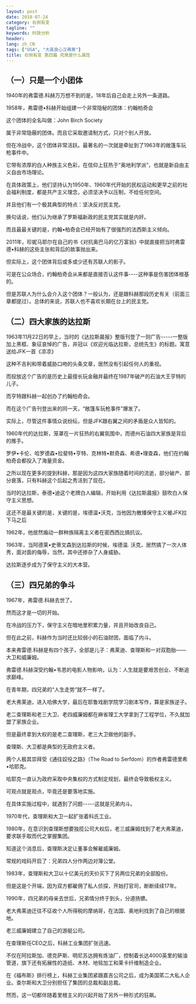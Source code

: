 ```yaml
---
layout: post
date: 2018-07-24
category: 右侧有变
tagline: ""
keywords: 时政分析
header:
lang: zh_CN 
tags: ["USA", "大英良心汉弗莱"]
title: 右侧有变 第四篇 究竟是什么属性
---
```


## （一）只是一个小团体

1940年的弗雷德.科赫万万想不到的是，18年后自己会走上另外一条道路。

1958年，弗雷德•科赫开始组建一个非常隐秘的团体：约翰柏奇会

这个团体的全名叫做：John Birch Society

属于非常隐蔽的团体。而且它采取邀请制方式，只对个别人开放。

但在冷战中，这个团体非常活跃。最著名的一次就是牵扯到了1963年的敞篷车玩枪事件中。

它带有浓厚的白人种族主义色彩，在信仰上狂热于“奥地利学派”，也就是新自由主义自由市场理论。

在具体政策上，他们坚持认为1950年、1960年代开始的民权运动和更早之前的社会福利制度，都是共产主义理念，必须坚决予以压制，不给任何空间。

并且他们有一个极其典型的特点：坚决反对民主党。

换句话说，他们认为继承了罗斯福新政的民主党其实就是内奸。

而且最最关键的是，约翰•柏奇会已经开始有了很强烈的法西斯主义倾向。

2011年，珍妮马耶尔在自己的书《对抗奥巴马的亿万富翁》中就直接把当时弗雷德•科赫的这些主张和背后的故事抛出来。

但实际上，这个团体背后或多或少还有苏联人的影子。

可是在公众场合，约翰柏奇会从来都是直接否认这件事----这种事是伤害团体根基的。

但是苏联人为什么会介入这个团体？一般认为，还是跟科赫那段历史有关（前面三章都提过）。总体的来说，苏联人也不喜欢长期在台上的民主党。

## （二）四大家族的达拉斯

1963年11月22日的早上，当时的《达拉斯晨报》整版刊登了一则广告-----一整版加上黑框、象征哀悼的广告，并冠以《欢迎光临达拉斯，总统先生》的标题。寓意送给JFK一首《凉凉》

这种不吉利和带着威胁口吻的头条文章，居然没有引起任何人的重视。

而投放这个广告的是历史上最擅长玩金融并最终在1987年破产的石油大王亨特的儿子。

而亨特跟科赫一起创办了约翰柏奇会。

而在这个广告刊登出来的同一天，“敞篷车玩枪事件”爆发了。

实际上，尽管这件事情众说纷纭，但是JFK跟右翼之间的矛盾是众人皆知的。

1960年代的达拉斯，笼罩在一片狂热的右翼氛围中，而德州石油四大家族是背后的推手。

罗伊•卡伦、哈罗德森•拉斐特•亨特、克林特•默奇森、希德•理查森，他们在约翰柏奇会都投入了海量资金。

之所以现在更多的提到科赫，那是因为这四大家族随着时间的流逝，部分破产、部分衰落，只有科赫这个后起之秀活到了现在。

当时的达拉斯，泰德•迪这个老牌白人编辑，开始利用《达拉斯晨报》鼓吹白人保守主义思想。

这还不是最关键的是，关键的是，埃德温•沃克，当他因为散播保守主义被JFK拉下马之后

1962年，他居然煽动一群种族隔离主义者在密西西比搞抗议。

1963年，当阿德莱•史蒂文森到达拉斯的时候，埃德温. 沃克，居然搞了一次人体秀，面对面的侮辱，当然，其中还掺杂了人身威胁。

达拉斯逐步成为了保守主义的大本营。

## （三）四兄弟的争斗

1967年，弗雷德.科赫去世了。

然而这才是一切的开始。

在冷战的压力下，保守主义在暗地里积累力量，并且开始改良自己。

但在此之前，科赫作为当时还比较弱小的石油财团，面临了内斗。

本来弗雷德.科赫是有四个孩子，全部是儿子：弗莱迪、查理斯和一对双胞胎——大卫和威廉姆。

弗雷德.科赫深受约翰•韦恩的电影人物影响，认为：人生就是要艰苦创业、不断追求巅峰。

在青年期，四兄弟的“人生走势”就不一样了。

老大弗莱迪，进入哈佛大学，最后在耶鲁戏剧学院学习剧本写作，算是家族逆子。

老二查理斯和老三大卫、老四威廉姆都在麻省理工大学拿到了工程学位，不久就加盟了家族企业。

但是最终拿到大权的是老二查理斯，老三大卫做他的副手。

查理斯、大卫都是典型的无政府主义者。

两个人极其崇拜受《通往奴役之路》（The Road to Serfdom）的作者弗雷德里希•哈耶克。

哈耶克一直认为政府采取中央集权的方式制定规划，最终会导致极权主义。

可观点就是观点，毕竟还是要落地实施。

在具体实施过程中，就遇到了问题-----这就是兄弟内斗。

1970年代，查理斯和大卫一起扩张着科氏工业。

1980年，在意识到查理斯想要独揽公司大权后，老三威廉姆找到了老大弗莱迪，要求联手取而代之掌握集团。

知道这个消息后，查理斯决定让董事会解雇威廉姆。

常规的戏码开启了：兄弟四人分作两边对簿公堂。

1983年，查理斯和大卫以十亿美元的天价买下了另两位兄弟的全部股份。

但是这是个开端，因为双方都雇佣了私人侦探，开始打官司，断断续续17年。

1990年，四兄弟的母亲去世后，兄弟情分终于到头，分道扬镳。

老大弗莱迪迁往不征收个人所得税的摩纳哥，在法国、奥地利找到了自己的根据地。

老三威廉姆建立了自己的游艇公司。 

在查理斯任CEO之后，科赫工业集团扩张迅速。

不仅在阿拉斯加、德克萨斯、明尼苏达拥有炼油厂，控制着长达4000英里的输油管道，旗下还有拓展性的造纸、木材、地毯加工和莱卡纤维制造企业。

在《福布斯》排行榜上，科赫工业集团紧跟嘉吉公司之后，成为美国笫二大私人企业。查尔斯和大卫分别担任了集团的总裁和副总裁。

然而，这一切都伴随着里根主义的兴起开始了另外一种形式的狂飙。

